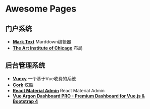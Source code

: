 # Awesome Pages

## 门户系统

- [**Mark Text**](https://marktext.app/) Marddown编辑器
- [**The Art Institute of Chicago**](https://www.artic.edu/collection) 布局

## 后台管理系统

- [**Vuexy**](https://pixinvent.com/demo/vuexy-vuejs-admin-dashboard-template/demo-2/dashboard/ecommerce)  一个基于Vue收费的系统 <Tag text="Vue" />
- [**Cork**](https://designreset.com/cork/ltr/demo3/) 炫酷 <Tag text="Vue" />
- [**React Material Admin**](https://flatlogic.github.io/react-material-admin/#/app/dashboard) React Material Admin  <Tag text="React" />
- [**Vue Argon Dashboard PRO - Premium Dashboard for Vue.js & Bootstrap 4**](https://demos.creative-tim.com/vue-argon-dashboard-pro/#/forms/components)  